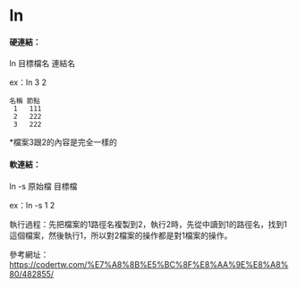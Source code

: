 ﻿# ln

#### 硬連結：
ln 目標檔名 連結名

ex：ln 3 2
```
名稱 節點
 1   111
 2   222
 3   222
```
*檔案3跟2的內容是完全一樣的

#### 軟連結：
ln -s 原始檔 目標檔 

ex：ln -s 1 2

執行過程：先把檔案的1路徑名複製到2，執行2時，先從中讀到1的路徑名，找到1這個檔案，然後執行1，所以對2檔案的操作都是對1檔案的操作。

參考網址：https://codertw.com/%E7%A8%8B%E5%BC%8F%E8%AA%9E%E8%A8%80/482855/
